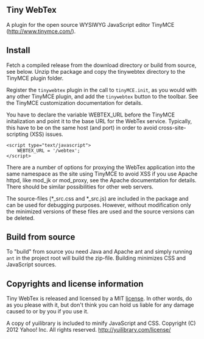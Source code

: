 Tiny WebTex
-----------

A plugin for the open source WYSIWYG JavaScript editor TinyMCE (http://www.tinymce.com/).

## Install

Fetch a compiled release from the download directory or build from source,
see below. Unzip the package and copy the tinywebtex directory to the
TinyMCE plugin folder.

Register the `tinywebtex` plugin in the call to `tinyMCE.init`, as you
would with any other TinyMCE plugin, and add the `tinywebtex` button
to the toolbar. See the TinyMCE customization documentation for
details.

You have to declare the variable WEBTEX_URL before the TinyMCE initalization
and point it to the base URL for the WebTex service. Typically, this have
to be on the same host (and port) in order to avoid cross-site-scripting (XSS) issues.

```
<script type="text/javascript">
    WEBTEX_URL = '/webtex';
</script>
```

There are a number of options for proxying the WebTex application into
the same namespace as the site using TinyMCE to avoid XSS if you use Apache httpd,
like mod_jk or mod_proxy, see the Apache documentation for details. There should
be similar possibilities for other web servers.

The source-files (*_src.css and *_src.js) are included in the package and can be
used for debugging purposes. However, without modification only the minimized 
versions of these files are used and the source versions can be deleted.

## Build from source

To "build" from source you need Java and Apache ant and simply running
`ant` in the project root will build the zip-file. Building minimizes
CSS and JavaScript sources.

## Copyrights and license information

Tiny WebTex is released and licensed by a MIT [license](./LICENCE.md).
In other words, do as you please with it, but don't think you can hold us
liable for any damage caused to or by you if you use it.

A copy of yuilibrary is included to minify JavaScript and CSS.
Copyright (C) 2012 Yahoo! Inc. All rights reserved.
http://yuilibrary.com/license/
